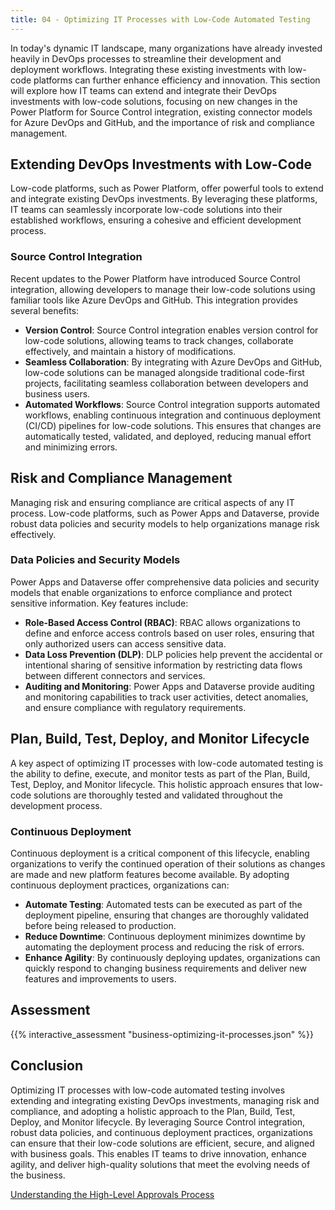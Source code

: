```yaml
---
title: 04 - Optimizing IT Processes with Low-Code Automated Testing
---
```


In today's dynamic IT landscape, many organizations have already invested heavily in DevOps processes to streamline their development and deployment workflows. Integrating these existing investments with low-code platforms can further enhance efficiency and innovation. This section will explore how IT teams can extend and integrate their DevOps investments with low-code solutions, focusing on new changes in the Power Platform for Source Control integration, existing connector models for Azure DevOps and GitHub, and the importance of risk and compliance management.

## Extending DevOps Investments with Low-Code

Low-code platforms, such as Power Platform, offer powerful tools to extend and integrate existing DevOps investments. By leveraging these platforms, IT teams can seamlessly incorporate low-code solutions into their established workflows, ensuring a cohesive and efficient development process.

### Source Control Integration

Recent updates to the Power Platform have introduced Source Control integration, allowing developers to manage their low-code solutions using familiar tools like Azure DevOps and GitHub. This integration provides several benefits:

- **Version Control**: Source Control integration enables version control for low-code solutions, allowing teams to track changes, collaborate effectively, and maintain a history of modifications.
- **Seamless Collaboration**: By integrating with Azure DevOps and GitHub, low-code solutions can be managed alongside traditional code-first projects, facilitating seamless collaboration between developers and business users.
- **Automated Workflows**: Source Control integration supports automated workflows, enabling continuous integration and continuous deployment (CI/CD) pipelines for low-code solutions. This ensures that changes are automatically tested, validated, and deployed, reducing manual effort and minimizing errors.

## Risk and Compliance Management

Managing risk and ensuring compliance are critical aspects of any IT process. Low-code platforms, such as Power Apps and Dataverse, provide robust data policies and security models to help organizations manage risk effectively.

### Data Policies and Security Models

Power Apps and Dataverse offer comprehensive data policies and security models that enable organizations to enforce compliance and protect sensitive information. Key features include:

- **Role-Based Access Control (RBAC)**: RBAC allows organizations to define and enforce access controls based on user roles, ensuring that only authorized users can access sensitive data.
- **Data Loss Prevention (DLP)**: DLP policies help prevent the accidental or intentional sharing of sensitive information by restricting data flows between different connectors and services.
- **Auditing and Monitoring**: Power Apps and Dataverse provide auditing and monitoring capabilities to track user activities, detect anomalies, and ensure compliance with regulatory requirements.

## Plan, Build, Test, Deploy, and Monitor Lifecycle

A key aspect of optimizing IT processes with low-code automated testing is the ability to define, execute, and monitor tests as part of the Plan, Build, Test, Deploy, and Monitor lifecycle. This holistic approach ensures that low-code solutions are thoroughly tested and validated throughout the development process.

### Continuous Deployment

Continuous deployment is a critical component of this lifecycle, enabling organizations to verify the continued operation of their solutions as changes are made and new platform features become available. By adopting continuous deployment practices, organizations can:

- **Automate Testing**: Automated tests can be executed as part of the deployment pipeline, ensuring that changes are thoroughly validated before being released to production.
- **Reduce Downtime**: Continuous deployment minimizes downtime by automating the deployment process and reducing the risk of errors.
- **Enhance Agility**: By continuously deploying updates, organizations can quickly respond to changing business requirements and deliver new features and improvements to users.

## Assessment

{{% interactive_assessment "business-optimizing-it-processes.json" %}}

## Conclusion

Optimizing IT processes with low-code automated testing involves extending and integrating existing DevOps investments, managing risk and compliance, and adopting a holistic approach to the Plan, Build, Test, Deploy, and Monitor lifecycle. By leveraging Source Control integration, robust data policies, and continuous deployment practices, organizations can ensure that their low-code solutions are efficient, secure, and aligned with business goals. This enables IT teams to drive innovation, enhance agility, and deliver high-quality solutions that meet the evolving needs of the business.

<a href="/powerfuldev-testing/learning/business-path/05-understanding-the-high-level-approvals-process" class="btn btn--primary">Understanding the High-Level Approvals Process</a>
